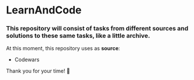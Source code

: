 # LearnAndCode
### This repository will consist of tasks from different sources and solutions to these same tasks, like a little archive.
At this moment, this repository uses as __source__:
  - Codewars

Thank you for your time! :sparkling_heart:
